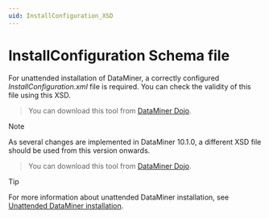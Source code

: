 ```yaml
---
uid: InstallConfiguration_XSD
---
```


# InstallConfiguration Schema file

For unattended installation of DataMiner, a correctly configured *InstallConfiguration.xml* file is required. You can check the validity of this file using this XSD.

> You can download this tool from [DataMiner Dojo](https://community.dataminer.services/download/installconfiguration-xsd/).

> [!NOTE]
> As several changes are implemented in DataMiner 10.1.0, a different XSD file should be used from this version onwards.

> You can download this tool from [DataMiner Dojo](https://community.dataminer.services/download/installconfiguration-xsd-to-be-used-from-dataminer-10-1-0-onwards/).

> [!TIP]
> For more information about unattended DataMiner installation, see [Unattended DataMiner installation](xref:Unattended_DM_installation).
